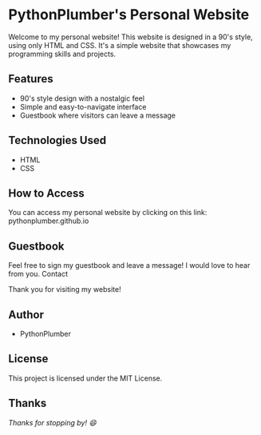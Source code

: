 # PythonPlumber's Personal Website

Welcome to my personal website! This website is designed in a 90's style, using only HTML and CSS. It's a simple website that showcases my programming skills and projects.

## Features

- 90's style design with a nostalgic feel
- Simple and easy-to-navigate interface
- Guestbook where visitors can leave a message

## Technologies Used

- HTML
- CSS

## How to Access

You can access my personal website by clicking on this link: pythonplumber.github.io

## Guestbook

Feel free to sign my guestbook and leave a message! I would love to hear from you.
Contact

Thank you for visiting my website!

## Author

- PythonPlumber

## License

This project is licensed under the MIT License.

## Thanks

*Thanks for stopping by! 😄*
